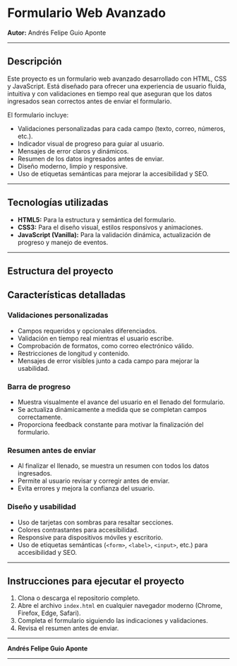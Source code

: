 
# Formulario Web Avanzado

**Autor:** Andrés Felipe Guio Aponte

---

## Descripción

Este proyecto es un formulario web avanzado desarrollado con HTML, CSS y JavaScript. Está diseñado para ofrecer una experiencia de usuario fluida, intuitiva y con validaciones en tiempo real que aseguran que los datos ingresados sean correctos antes de enviar el formulario.

El formulario incluye:

- Validaciones personalizadas para cada campo (texto, correo, números, etc.).
- Indicador visual de progreso para guiar al usuario.
- Mensajes de error claros y dinámicos.
- Resumen de los datos ingresados antes de enviar.
- Diseño moderno, limpio y responsive.
- Uso de etiquetas semánticas para mejorar la accesibilidad y SEO.

---

## Tecnologías utilizadas

- **HTML5:** Para la estructura y semántica del formulario.
- **CSS3:** Para el diseño visual, estilos responsivos y animaciones.
- **JavaScript (Vanilla):** Para la validación dinámica, actualización de progreso y manejo de eventos.

---

## Estructura del proyecto

## Características detalladas

### Validaciones personalizadas

- Campos requeridos y opcionales diferenciados.
- Validación en tiempo real mientras el usuario escribe.
- Comprobación de formatos, como correo electrónico válido.
- Restricciones de longitud y contenido.
- Mensajes de error visibles junto a cada campo para mejorar la usabilidad.

### Barra de progreso

- Muestra visualmente el avance del usuario en el llenado del formulario.
- Se actualiza dinámicamente a medida que se completan campos correctamente.
- Proporciona feedback constante para motivar la finalización del formulario.

### Resumen antes de enviar

- Al finalizar el llenado, se muestra un resumen con todos los datos ingresados.
- Permite al usuario revisar y corregir antes de enviar.
- Evita errores y mejora la confianza del usuario.

### Diseño y usabilidad

- Uso de tarjetas con sombras para resaltar secciones.
- Colores contrastantes para accesibilidad.
- Responsive para dispositivos móviles y escritorio.
- Uso de etiquetas semánticas (`<form>`, `<label>`, `<input>`, etc.) para accesibilidad y SEO.

---

## Instrucciones para ejecutar el proyecto

1. Clona o descarga el repositorio completo.
2. Abre el archivo `index.html` en cualquier navegador moderno (Chrome, Firefox, Edge, Safari).
3. Completa el formulario siguiendo las indicaciones y validaciones.
4. Revisa el resumen antes de enviar.

---

**Andrés Felipe Guio Aponte**

---

